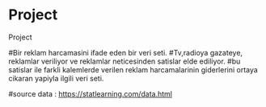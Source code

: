 # Project
Project

#Bir reklam harcamasini ifade eden bir veri seti. 
#Tv,radioya gazateye, reklamlar veriliyor ve reklamlar neticesinden satislar elde ediliyor.
#bu satislar ile farkli kalemlerde verilen reklam harcamalarinin  giderlerini ortaya cikaran yapiyla ilgili veri seti.

#source data : https://statlearning.com/data.html
